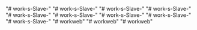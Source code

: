 "# work-s-Slave-" 
"# work-s-Slave-" 
"# work-s-Slave-" 
"# work-s-Slave-" 
"# work-s-Slave-" 
"# work-s-Slave-" 
"# work-s-Slave-" 
"# work-s-Slave-" 
"# work-s-Slave-" 
"# workweb" 
"# workweb" 
"# workweb" 
